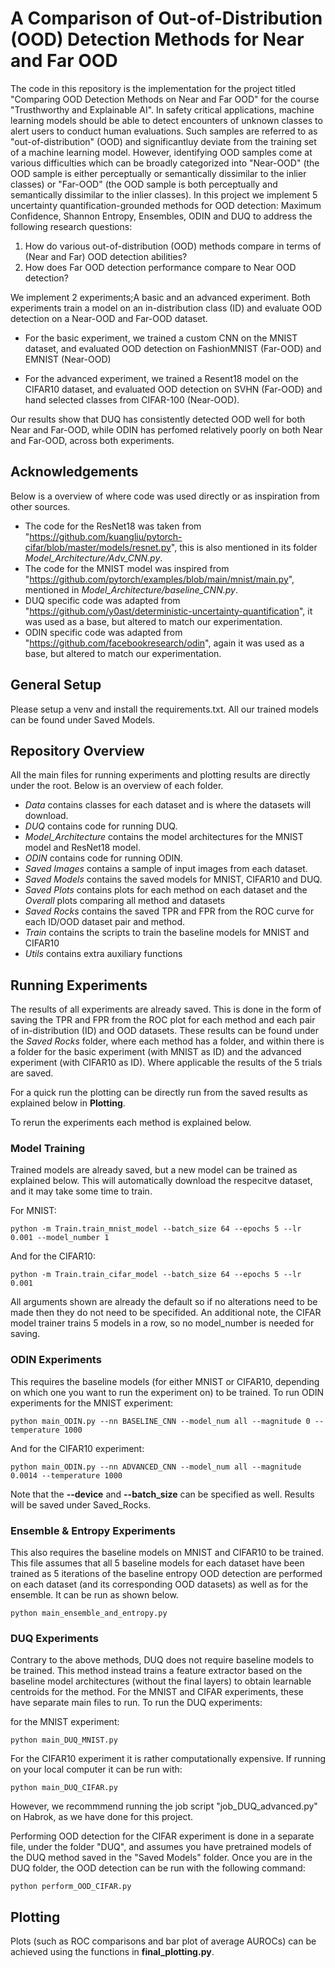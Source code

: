 # A Comparison of Out-of-Distribution (OOD) Detection Methods for Near and Far OOD

The code in this repository is the implementation for the project titled "Comparing OOD Detection Methods on Near and Far OOD" for the course "Trusthworthy and Explainable AI". In safety critical applications, machine learning models should be able to detect encounters of unknown classes to alert users to conduct human evaluations. Such samples are referred to as "out-of-distribution" (OOD) and significantluy deviate from the training set of a machine learning model. However, identifying OOD samples come at various difficulties which can be broadly categorized into "Near-OOD" (the OOD sample is either perceptually or semantically dissimilar to the inlier classes) or "Far-OOD" (the OOD sample is both perceptually and semantically dissimilar to the inlier classes).
In this project we implement 5 uncertainty quantification-grounded methods for OOD detection: Maximum Confidence, Shannon Entropy, Ensembles, ODIN and DUQ to address the following research questions:

1. How do various out-of-distribution (OOD) methods compare in terms of (Near and Far) OOD detection abilities?
2. How does Far OOD detection performance compare to Near OOD detection?

We implement 2 experiments;A basic and an advanced experiment. Both experiments train a model on an in-distribution class (ID) and evaluate OOD detection on a Near-OOD and Far-OOD dataset. 

- For the basic experiment, we trained a custom CNN on the MNIST dataset, and evaluated OOD detection on FashionMNIST (Far-OOD) and EMNIST (Near-OOD)

- For the advanced experiment, we trained a Resent18 model on the CIFAR10 dataset, and evaluated OOD detection on SVHN (Far-OOD) and hand selected classes from CIFAR-100 (Near-OOD).

Our results show that DUQ has consistently detected OOD well for both Near and Far-OOD, while ODIN has perfomed relatively poorly on both Near and Far-OOD, across both experiments. 

## Acknowledgements
Below is a overview of where code was used directly or as inspiration from other sources.
- The code for the ResNet18 was taken from "https://github.com/kuangliu/pytorch-cifar/blob/master/models/resnet.py", this is also mentioned in its folder *Model_Architecture/Adv_CNN.py*.
- The code for the MNIST model was inspired from "https://github.com/pytorch/examples/blob/main/mnist/main.py", mentioned in *Model_Architecture/baseline_CNN.py*.
- DUQ specific code was adapted from "https://github.com/y0ast/deterministic-uncertainty-quantification", it was used as a base, but altered to match our experimentation.
- ODIN specific code was adapted from "https://github.com/facebookresearch/odin", again it was used as a base, but altered to match our experimentation.

## General Setup
Please setup a venv and install the requirements.txt.
All our trained models can be found under Saved Models.

## Repository Overview
All the main files for running experiments and plotting results are directly under the root. Below is an overview of each folder.
- *Data* contains classes for each dataset and is where the datasets will download. 
- *DUQ* contains code for running DUQ.
- *Model_Architecture* contains the model architectures for the MNIST model and ResNet18 model.
- *ODIN* contains code for running ODIN.
- *Saved Images* contains a sample of input images from each dataset.
- *Saved Models* contains the saved models for MNIST, CIFAR10 and DUQ.
- *Saved Plots* contains plots for each method on each dataset and the *Overall* plots comparing all method and datasets
- *Saved Rocks* contains the saved TPR and FPR from the ROC curve for each ID/OOD dataset pair and method.
- *Train* contains the scripts to train the baseline models for MNIST and CIFAR10
- *Utils* contains extra auxiliary functions

## Running Experiments
The results of all experiments are already saved. This is done in the form of saving the TPR and FPR from the ROC plot for each method and each pair of in-distribution (ID) and OOD datasets. These results can be found under the *Saved Rocks* folder, where each method has a folder, and within there is a folder for the basic experiment (with MNIST as ID) and the advanced experiment (with CIFAR10 as ID). Where applicable the results of the 5 trials are saved.

For a quick run the plotting can be directly run from the saved results as explained below in **Plotting**.

To rerun the experiments each method is explained below.

### Model Training
Trained models are already saved, but a new model can be trained as explained below. This will automatically download the respecitve dataset, and it may take some time to train.

For MNIST:
```
python -m Train.train_mnist_model --batch_size 64 --epochs 5 --lr 0.001 --model_number 1
```
And for the CIFAR10:
```
python -m Train.train_cifar_model --batch_size 64 --epochs 5 --lr 0.001
```

All arguments shown are already the default so if no alterations need to be made then they do not need to be specifided. An additional note, the CIFAR model trainer trains 5 models in a row, so no model_number is needed for saving.

### ODIN Experiments
This requires the baseline models (for either MNIST or CIFAR10, depending on which one you want to run the experiment on) to be trained. To run ODIN experiments 
for the MNIST experiment:

```
python main_ODIN.py --nn BASELINE_CNN --model_num all --magnitude 0 --temperature 1000
```
And for the CIFAR10 experiment:
```
python main_ODIN.py --nn ADVANCED_CNN --model_num all --magnitude 0.0014 --temperature 1000
```

Note that the **--device** and **--batch_size** can be specified as well. Results will be saved under Saved_Rocks.

### Ensemble & Entropy Experiments
This also requires the baseline models on MNIST and CIFAR10 to be trained. This file assumes that all 5 baseline models for each dataset have been trained as 5 iterations of the baseline entropy OOD detection are performed on each dataset (and its corresponding OOD datasets) as well as for the ensemble. It can be run as shown below.

```
python main_ensemble_and_entropy.py
```

### DUQ Experiments 
Contrary to the above methods, DUQ does not require baseline models to be trained. This method instead trains a feature extractor based on the baseline model architectures (without the final layers) to obtain learnable centroids for the method. For the  MNIST and CIFAR experiments, these have separate main files to run. To run the DUQ experiments:

for the MNIST experiment:

```
python main_DUQ_MNIST.py
```

For the CIFAR10 experiment it is rather computationally expensive. If running on your local computer it can be run with:

```
python main_DUQ_CIFAR.py
```

However, we recommmend running the job script "job_DUQ_advanced.py" on Habrok, as we have done for this project. 

Performing OOD detection for the CIFAR experiment is done in a separate file, under the folder "DUQ", and assumes you have pretrained models of the DUQ method saved in the "Saved Models" folder. Once you are in the DUQ folder, the OOD detection can  be run with the following command:

```
python perform_OOD_CIFAR.py
```


## Plotting
Plots (such as ROC comparisons and bar plot of average AUROCs) can be achieved using the functions in **final_plotting.py**.
